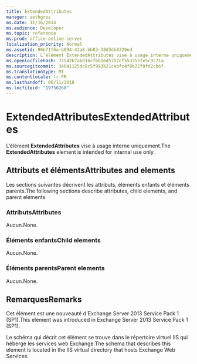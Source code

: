 ```yaml
---
title: ExtendedAttributes
manager: sethgros
ms.date: 11/16/2014
ms.audience: Developer
ms.topic: reference
ms.prod: office-online-server
localization_priority: Normal
ms.assetid: 90b71f6a-b894-43a8-bb83-38d3db8329ed
description: L’élément ExtendedAttributes vise à usage interne uniquement.
ms.openlocfilehash: 72542b7abd16cfbb16d5752cf553355fe5cdc71a
ms.sourcegitcommit: 34041125dc8c5f993b21cebfc4f8b72f0fd2cb6f
ms.translationtype: MT
ms.contentlocale: fr-FR
ms.lasthandoff: 06/11/2018
ms.locfileid: "19756268"
---
```

# <a name="extendedattributes"></a><span data-ttu-id="5bf20-103">ExtendedAttributes</span><span class="sxs-lookup"><span data-stu-id="5bf20-103">ExtendedAttributes</span></span>

<span data-ttu-id="5bf20-104">L’élément **ExtendedAttributes** vise à usage interne uniquement.</span><span class="sxs-lookup"><span data-stu-id="5bf20-104">The **ExtendedAttributes** element is intended for internal use only.</span></span> 

## <a name="attributes-and-elements"></a><span data-ttu-id="5bf20-105">Attributs et éléments</span><span class="sxs-lookup"><span data-stu-id="5bf20-105">Attributes and elements</span></span>

<span data-ttu-id="5bf20-106">Les sections suivantes décrivent les attributs, éléments enfants et éléments parents.</span><span class="sxs-lookup"><span data-stu-id="5bf20-106">The following sections describe attributes, child elements, and parent elements.</span></span>
  
### <a name="attributes"></a><span data-ttu-id="5bf20-107">Attributs</span><span class="sxs-lookup"><span data-stu-id="5bf20-107">Attributes</span></span>

<span data-ttu-id="5bf20-108">Aucun.</span><span class="sxs-lookup"><span data-stu-id="5bf20-108">None.</span></span>
  
### <a name="child-elements"></a><span data-ttu-id="5bf20-109">Éléments enfants</span><span class="sxs-lookup"><span data-stu-id="5bf20-109">Child elements</span></span>

<span data-ttu-id="5bf20-110">Aucun.</span><span class="sxs-lookup"><span data-stu-id="5bf20-110">None.</span></span>
  
### <a name="parent-elements"></a><span data-ttu-id="5bf20-111">Éléments parents</span><span class="sxs-lookup"><span data-stu-id="5bf20-111">Parent elements</span></span>

<span data-ttu-id="5bf20-112">Aucun.</span><span class="sxs-lookup"><span data-stu-id="5bf20-112">None.</span></span>
  
## <a name="remarks"></a><span data-ttu-id="5bf20-113">Remarques</span><span class="sxs-lookup"><span data-stu-id="5bf20-113">Remarks</span></span>

<span data-ttu-id="5bf20-114">Cet élément est une nouveauté d'Exchange Server 2013 Service Pack 1 (SP1).</span><span class="sxs-lookup"><span data-stu-id="5bf20-114">This element was introduced in Exchange Server 2013 Service Pack 1 (SP1).</span></span>
  
<span data-ttu-id="5bf20-115">Le schéma qui décrit cet élément se trouve dans le répertoire virtuel IIS qui héberge les services web Exchange.</span><span class="sxs-lookup"><span data-stu-id="5bf20-115">The schema that describes this element is located in the IIS virtual directory that hosts Exchange Web Services.</span></span>
  

